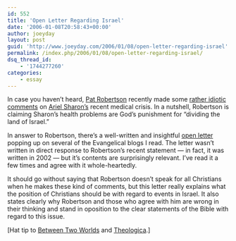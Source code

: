 ```yaml
---
id: 552
title: 'Open Letter Regarding Israel'
date: '2006-01-08T20:58:43+00:00'
author: joeyday
layout: post
guid: 'http://www.joeyday.com/2006/01/08/open-letter-regarding-israel'
permalink: /index.php/2006/01/08/open-letter-regarding-israel/
dsq_thread_id:
    - '1744277260'
categories:
    - essay
---
```


In case you haven’t heard, [Pat Robertson](http://en.wikipedia.org/wiki/Pat_Robertson) recently made some [rather idiotic comments](http://www.usatoday.com/news/nation/2006-01-05-robertson_x.htm) on [Ariel Sharon’s](http://en.wikipedia.org/wiki/Ariel_Sharon) recent medical crisis. In a nutshell, Robertson is claiming Sharon’s health problems are God’s punishment for “dividing the land of Israel.”

In answer to Robertson, there’s a well-written and insightful [open letter](http://www.knoxseminary.org/Prospective/Faculty/WittenbergDoor/index.html) popping up on several of the Evangelical blogs I read. The letter wasn’t written in direct response to Robertson’s recent statement — in fact, it was written in 2002 — but it’s contents are surprisingly relevant. I’ve read it a few times and agree with it whole-heartedly.

It should go without saying that Robertson doesn’t speak for all Christians when he makes these kind of comments, but this letter really explains what the position of Christians should be with regard to events in Israel. It also states clearly why Robertson and those who agree with him are wrong in their thinking and stand in oposition to the clear statements of the Bible with regard to this issue.

\[Hat tip to [Between Two Worlds](http://theologica.blogspot.com/2006/01/open-letter-to-evangelicals-on-people.html) and [Theologica](http://theologica.worldmagblog.com/theologica/archives/2006/01/an_open_letter.html).\]